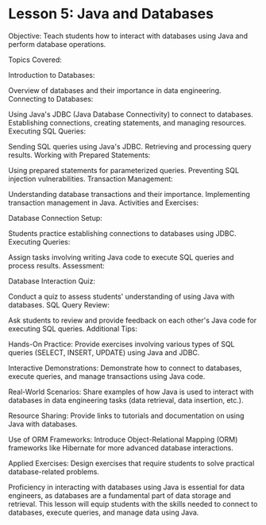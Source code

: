 # Lesson 5: Java and Databases

Objective: Teach students how to interact with databases using Java and perform database operations.

Topics Covered:

Introduction to Databases:

Overview of databases and their importance in data engineering.
Connecting to Databases:

Using Java's JDBC (Java Database Connectivity) to connect to databases.
Establishing connections, creating statements, and managing resources.
Executing SQL Queries:

Sending SQL queries using Java's JDBC.
Retrieving and processing query results.
Working with Prepared Statements:

Using prepared statements for parameterized queries.
Preventing SQL injection vulnerabilities.
Transaction Management:

Understanding database transactions and their importance.
Implementing transaction management in Java.
Activities and Exercises:

Database Connection Setup:

Students practice establishing connections to databases using JDBC.
Executing Queries:

Assign tasks involving writing Java code to execute SQL queries and process results.
Assessment:

Database Interaction Quiz:

Conduct a quiz to assess students' understanding of using Java with databases.
SQL Query Review:

Ask students to review and provide feedback on each other's Java code for executing SQL queries.
Additional Tips:

Hands-On Practice: Provide exercises involving various types of SQL queries (SELECT, INSERT, UPDATE) using Java and JDBC.

Interactive Demonstrations: Demonstrate how to connect to databases, execute queries, and manage transactions using Java code.

Real-World Scenarios: Share examples of how Java is used to interact with databases in data engineering tasks (data retrieval, data insertion, etc.).

Resource Sharing: Provide links to tutorials and documentation on using Java with databases.

Use of ORM Frameworks: Introduce Object-Relational Mapping (ORM) frameworks like Hibernate for more advanced database interactions.

Applied Exercises: Design exercises that require students to solve practical database-related problems.

Proficiency in interacting with databases using Java is essential for data engineers, as databases are a fundamental part of data storage and retrieval. This lesson will equip students with the skills needed to connect to databases, execute queries, and manage data using Java.
